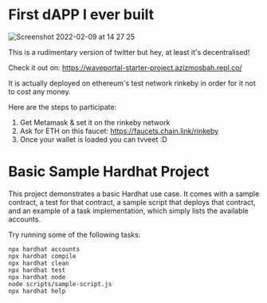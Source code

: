 # First dAPP I ever built 


![Screenshot 2022-02-09 at 14 27 25](https://user-images.githubusercontent.com/53524481/153222945-670d8133-4b8f-48f4-b955-78a8e75bbd0b.png)


This is a rudimentary version of twitter but hey, at least it's decentralised! 

Check it out on: https://waveportal-starter-project.azizmosbah.repl.co/

It is actually deployed on ethereum's test network rinkeby in order for it not to cost any money.

Here are the steps to participate:

  1.  Get Metamask & set it on the rinkeby network
  2.  Ask for ETH on this faucet: https://faucets.chain.link/rinkeby
  3.  Once your wallet is loaded you can tvveet :D




# Basic Sample Hardhat Project

This project demonstrates a basic Hardhat use case. It comes with a sample contract, a test for that contract, a sample script that deploys that contract, and an example of a task implementation, which simply lists the available accounts.

Try running some of the following tasks:

```shell
npx hardhat accounts
npx hardhat compile
npx hardhat clean
npx hardhat test
npx hardhat node
node scripts/sample-script.js
npx hardhat help
```

